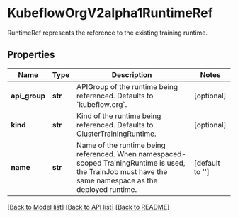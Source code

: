 # KubeflowOrgV2alpha1RuntimeRef

RuntimeRef represents the reference to the existing training runtime.
## Properties
Name | Type | Description | Notes
------------ | ------------- | ------------- | -------------
**api_group** | **str** | APIGroup of the runtime being referenced. Defaults to &#x60;kubeflow.org&#x60;. | [optional] 
**kind** | **str** | Kind of the runtime being referenced. Defaults to ClusterTrainingRuntime. | [optional] 
**name** | **str** | Name of the runtime being referenced. When namespaced-scoped TrainingRuntime is used, the TrainJob must have the same namespace as the deployed runtime. | [default to '']

[[Back to Model list]](../README.md#documentation-for-models) [[Back to API list]](../README.md#documentation-for-api-endpoints) [[Back to README]](../README.md)


